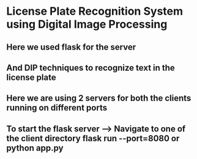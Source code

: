 # License Plate Recognition System using Digital Image Processing

## Here we used flask for the server 
## And DIP techniques to recognize text in the license plate


## Here we are using 2 servers for both the clients running on different ports
## To start the flask server **-->** Navigate to one of the client directory **flask run --port=8080** or **python app.py**
